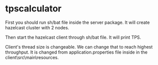 # tpscalculator

First you should run sh/bat file inside the server package. It will create hazelcast cluster with 2 nodes.

Then start the hazelcast client through sh/bat file. It will print TPS.

Client's thread size is changeable. We can change that to reach highest throughput. It is changed from application.properties file inside in the client\src\main\resources.